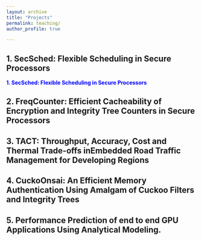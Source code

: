 ```yaml
---
layout: archive
title: "Projects"
permalink: teaching/
author_profile: true

---
```


## 1. SecSched: Flexible Scheduling in Secure Processors

<p style="color:blue;"><b>1. SecSched: Flexible Scheduling in Secure Processors</b></p>


## 2. FreqCounter: Efficient Cacheability of Encryption and Integrity Tree Counters in Secure Processors


## 3. TACT: Throughput, Accuracy, Cost and Thermal Trade-offs inEmbedded Road Traffic Management for Developing Regions


## 4. CuckoOnsai: An Efficient Memory Authentication Using Amalgam of Cuckoo Filters and Integrity Trees

## 5. Performance Prediction of end to end GPU Applications Using Analytical Modeling.

